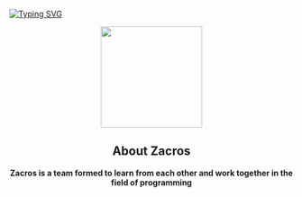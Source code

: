 [![Typing SVG](https://readme-typing-svg.herokuapp.com?font=sans-serif&color=%fff&duration=5000&center=true&vCenter=true&lines=Welcome+to+Zacros+Team)](https://git.io/typing-svg)

<div align="center">
<img src="https://github.com/zacros-team.png" weight="180px" height="180px">
<h2>About Zacros</h2>
<b>Zacros is a team formed to learn from each other and work together in the field of programming</b>
</div>
